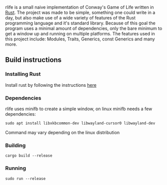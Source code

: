 rlife is a small naive implementation of Conway's Game of Life written in
[Rust](https://www.rust-lang.org). The project was made to be simple, something one could write in
a day, but also make use of a wide variety of features of the Rust programming language and it's
standard library. Because of this goal the program uses a minimal amount of dependencies, only the
bare minimum to get a window up and running on multiple platforms. The features used in this
project include: Modules, Traits, Generics, const Generics and many more.

## Build instructions

### Installing Rust
Install rust by following the instructions [here](https://www.rust-lang.org/tools/install)

### Dependencies
rlife uses minifb to create a simple window, on linux minifb needs a few dependencies:
```
sudo apt install libxkbcommon-dev libwayland-cursor0 libwayland-dev
```
Command may vary depending on the linux distribution

### Building
```
cargo build --release
```

### Running
```
sudo run --release
```
